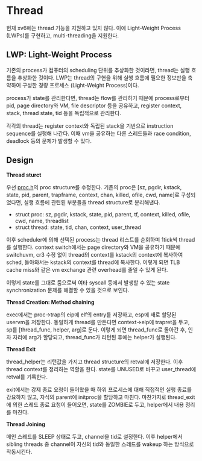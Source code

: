 # Thread

현재 xv6에는 thread 기능을 지원하고 있지 않다. 이에 Light-Weight Process (LWPs)를 구현하고, multi-threading을 지원한다.

## LWP: Light-Weight Process

기존의 process가 컴퓨터의 scheduling 단위를 추상화한 것이라면, thread는 실행 흐름을 추상화한 것이다. LWP는 thread의 구현을 위해 실행 흐름에 필요한 정보만을 축약하여 구성한 경량 프로세스 (Light-Weight Process)이다. 

process가 state를 관리한다면, thread는 flow를 관리하기 때문에 process로부터 pid, page directory와 VM, file descriptor 등을 공유하고, register context, stack, thread state, tid 등을 독립적으로 관리한다.

각각의 thread는 register context와 독립된 stack을 기반으로 instruction sequence를 실행해 나간다. 이때 vm을 공유하는 다른 스레드들과 race condition, deadlock 등의 문제가 발생할 수 있다.

## Design

**Thread sturct**

우선 [proc.h](./xv6-public/proc.h)의 proc structure를 수정한다. 기존의 proc은 [sz, pgdir, kstack, state, pid, parent, trapframe, context, chan, killed, ofile, cwd, name]로 구성되었다면, 실행 흐름에 관련된 부분들을 thread structure로 분리해낸다.

- struct proc: sz, pgdir, kstack, state, pid, parent, tf, context, killed, ofile, cwd, name, threadlist
- struct thread: state, tid, chan, context, user_thread

이후 scheduler에 의해 선택된 process는 thread 리스트를 순회하며 1tick씩 thread를 실행한다. context switch에서는 page directory와 VM을 공유하기 때문에 switchuvm, cr3 수정 없이 thread의 context를 kstack의 context에 복사하여 sched, 돌아와서는 kstack의 context를 thread에 복사한다. 이렇게 되면 TLB cache miss와 같은 vm exchange 관련 overhead를 줄일 수 있게 된다.

이렇게 state를 그대로 둠으로써 여타 syscall 등에서 발생할 수 있는 state synchronization 문제를 해결할 수 있을 것으로 보인다.

**Thread Creation: Method chaining**

exec에서는 proc->trap의 eip에 elf의 entry를 저장하고, esp에 새로 할당된 uservm을 저장한다. 동일하게 thread를 만든다면 context->eip에 trapret을 두고, sp를 [thread_func, helper, arg]로 둔다. 이렇게 되면 thread_func로 돌아간 후, 인자 자리에 arg가 할당되고, thread_func가 리턴된 후에는 helper가 실행된다.

**Thread Exit**

thread_helper는 리턴값을 가지고 thread structure의 retval에 저장한다. 이후 thread context를 정리하는 역할을 한다. state를 UNUSED로 바꾸고 user_thread에 retval를 기록한다.

exit에서는 강제 종료 요청이 들어왔을 때 하위 프로세스에 대해 직접적인 실행 종료를 강요하지 않고, 자식의 parent에 initproc을 할당하고 마친다. 마찬가지로 thread_exit에 의한 스레드 종료 요청이 들어오면, state를 ZOMBIE로 두고, helper에서 내용 정리를 마친다.

**Thread Joining**

메인 스레드를 SLEEP 상태로 두고, channel을 tid로 설정한다. 이후 helper에서 sibling threads 중 channel이 자신의 tid와 동일한 스레드를 wakeup 하는 방식으로 작동시킨다.
